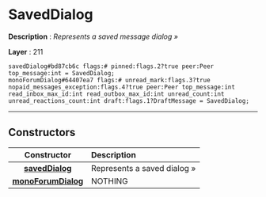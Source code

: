 # SavedDialog

**Description** : *Represents a saved message dialog &raquo;*

**Layer** : 211

```tl
savedDialog#bd87cb6c flags:# pinned:flags.2?true peer:Peer top_message:int = SavedDialog;
monoForumDialog#64407ea7 flags:# unread_mark:flags.3?true nopaid_messages_exception:flags.4?true peer:Peer top_message:int read_inbox_max_id:int read_outbox_max_id:int unread_count:int unread_reactions_count:int draft:flags.1?DraftMessage = SavedDialog;
```

---

## Constructors

| Constructor | Description |
| :---: | :--- |
| [**savedDialog**](constructor/savedDialog) | Represents a saved dialog » |
| [**monoForumDialog**](constructor/monoForumDialog) | NOTHING |